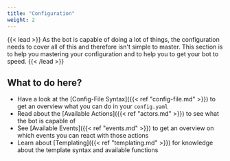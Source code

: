 ```yaml
---
title: "Configuration"
weight: 2
---
```


{{< lead >}}
As the bot is capable of doing a lot of things, the configuration needs to cover all of this and therefore isn't simple to master. This section is to help you mastering your configuration and to help you to get your bot to speed.
{{< /lead >}}

## What to do here?

- Have a look at the [Config-File Syntax]({{< ref "config-file.md" >}}) to get an overview what you can do in your `config.yaml`
- Read about the [Available Actions]({{< ref "actors.md" >}}) to see what the bot is capable of
- See [Available Events]({{< ref "events.md" >}}) to get an overview on which events you can react with those actions
- Learn about [Templating]({{< ref "templating.md" >}}) for knowledge about the template syntax and available functions
